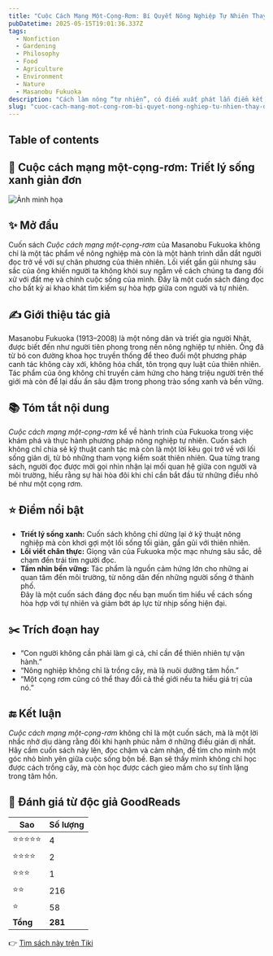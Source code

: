 ```yaml
---
title: "Cuộc Cách Mạng Một-Cọng-Rơm: Bí Quyết Nông Nghiệp Tự Nhiên Thay Đổi Thế Giới"
pubDatetime: 2025-05-15T19:01:36.337Z
tags:
  - Nonfiction
  - Gardening
  - Philosophy
  - Food
  - Agriculture
  - Environment
  - Nature
  - Masanobu Fukuoka
description: "Cách làm nông “tự nhiên”, có điểm xuất phát lẫn điểm kết thúc trong sự tôn kính này, vô cùng con..."
slug: "cuoc-cach-mang-mot-cong-rom-bi-quyet-nong-nghiep-tu-nhien-thay-doi-the-gioi"
---
```


## Table of contents

## 🌿 Cuộc cách mạng một-cọng-rơm: Triết lý sống xanh giản đơn

![Ảnh minh họa](https://images-na.ssl-images-amazon.com/images/S/compressed.photo.goodreads.com/books/1630638556i/24949196.jpg) 

## ✨ Mở đầu  
Cuốn sách *Cuộc cách mạng một-cọng-rơm* của Masanobu Fukuoka không chỉ là một tác phẩm về nông nghiệp mà còn là một hành trình dẫn dắt người đọc trở về với sự chân phương của thiên nhiên. Lối viết gần gũi nhưng sâu sắc của ông khiến người ta không khỏi suy ngẫm về cách chúng ta đang đối xử với đất mẹ và chính cuộc sống của mình. Đây là một cuốn sách đáng đọc cho bất kỳ ai khao khát tìm kiếm sự hòa hợp giữa con người và tự nhiên.

## ✍️ Giới thiệu tác giả  
Masanobu Fukuoka (1913–2008) là một nông dân và triết gia người Nhật, được biết đến như người tiên phong trong nền nông nghiệp tự nhiên. Ông đã từ bỏ con đường khoa học truyền thống để theo đuổi một phương pháp canh tác không cày xới, không hóa chất, tôn trọng quy luật của thiên nhiên. Tác phẩm của ông không chỉ truyền cảm hứng cho hàng triệu người trên thế giới mà còn để lại dấu ấn sâu đậm trong phong trào sống xanh và bền vững.

## 📚 Tóm tắt nội dung  
*Cuộc cách mạng một-cọng-rơm* kể về hành trình của Fukuoka trong việc khám phá và thực hành phương pháp nông nghiệp tự nhiên. Cuốn sách không chỉ chia sẻ kỹ thuật canh tác mà còn là một lời kêu gọi trở về với lối sống giản dị, từ bỏ những tham vọng kiểm soát thiên nhiên. Qua từng trang sách, người đọc được mời gọi nhìn nhận lại mối quan hệ giữa con người và môi trường, hiểu rằng sự hài hòa đôi khi chỉ cần bắt đầu từ những điều nhỏ bé như một cọng rơm.

## ⭐ Điểm nổi bật  
- **Triết lý sống xanh:** Cuốn sách không chỉ dừng lại ở kỹ thuật nông nghiệp mà còn khơi gợi một lối sống tối giản, gần gũi với thiên nhiên.  
- **Lối viết chân thực:** Giọng văn của Fukuoka mộc mạc nhưng sâu sắc, dễ chạm đến trái tim người đọc.  
- **Tầm nhìn bền vững:** Tác phẩm là nguồn cảm hứng lớn cho những ai quan tâm đến môi trường, từ nông dân đến những người sống ở thành phố.  
Đây là một cuốn sách đáng đọc nếu bạn muốn tìm hiểu về cách sống hòa hợp với tự nhiên và giảm bớt áp lực từ nhịp sống hiện đại.

## ✂️ Trích đoạn hay  
- “Con người không cần phải làm gì cả, chỉ cần để thiên nhiên tự vận hành.”  
- “Nông nghiệp không chỉ là trồng cây, mà là nuôi dưỡng tâm hồn.”  
- “Một cọng rơm cũng có thể thay đổi cả thế giới nếu ta hiểu giá trị của nó.”  

## 🔚 Kết luận  
*Cuộc cách mạng một-cọng-rơm* không chỉ là một cuốn sách, mà là một lời nhắc nhở dịu dàng rằng đôi khi hạnh phúc nằm ở những điều giản dị nhất. Hãy cầm cuốn sách này lên, đọc chậm và cảm nhận, để tìm cho mình một góc nhỏ bình yên giữa cuộc sống bộn bề. Bạn sẽ thấy mình không chỉ học được cách trồng cây, mà còn học được cách gieo mầm cho sự tĩnh lặng trong tâm hồn.


## 💖 Đánh giá từ độc giả GoodReads

| Sao    | Số lượng |
|--------|----------|
| ⭐⭐⭐⭐⭐ | 4 |
| ⭐⭐⭐⭐ | 2 |
| ⭐⭐⭐ | 1 |
| ⭐⭐ | 216 |
| ⭐ | 58 |
| **Tổng** | **281** |


👉 [Tìm sách này trên Tiki](https://tiki.vn/search?q=Cu%E1%BB%99c%20C%C3%A1ch%20M%E1%BA%A1ng%20M%E1%BB%99t%20C%E1%BB%8Dng%20R%C6%A1m)
